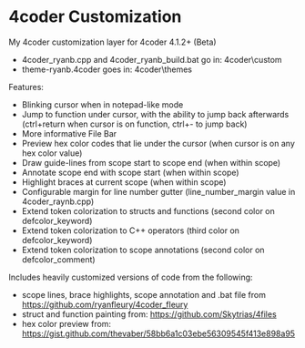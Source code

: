# 4coder Customization
My 4coder customization layer for 4coder 4.1.2+ (Beta)

* 4coder_ryanb.cpp and 4coder_ryanb_build.bat go in: 4coder\custom
* theme-ryanb.4coder goes in: 4coder\themes

Features:
* Blinking cursor when in notepad-like mode
* Jump to function under cursor, with the ability to jump back afterwards (ctrl+return when cursor is on function, ctrl+- to jump back)
* More informative File Bar
* Preview hex color codes that lie under the cursor (when cursor is on any hex color value)
* Draw guide-lines from scope start to scope end (when within scope)
* Annotate scope end with scope start (when within scope)
* Highlight braces at current scope (when within scope)
* Configurable margin for line number gutter (line_number_margin value in 4coder_raynb.cpp)
* Extend token colorization to structs and functions (second color on defcolor_keyword)
* Extend token colorization to C++ operators (third color on defcolor_keyword)
* Extend token colorization to scope annotations (second color on defcolor_comment)

Includes heavily customized versions of code from the following:
* scope lines, brace highlights, scope annotation and .bat file from https://github.com/ryanfleury/4coder_fleury
* struct and function painting from: https://github.com/Skytrias/4files
* hex color preview from: https://gist.github.com/thevaber/58bb6a1c03ebe56309545f413e898a95
